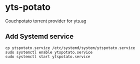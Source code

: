 # yts-potato
Couchpotato torrent provider for yts.ag

## Add Systemd service
```
cp ytspotato.service /etc/systemd/system/ytspotato.service
sudo systemctl enable ytspotato.service
sudo systemctl start ytspotato.service
```
